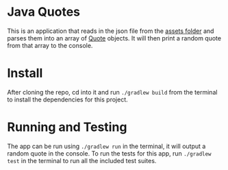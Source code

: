 # Java Quotes
This is an application that reads in the json file from the [assets folder](assets/recentquotes.json) and parses them into an array of [Quote](src/main/java/Quote.java) objects. It will then print a random quote from that array to the console.

# Install
After cloning the repo, cd into it and run `./gradlew build` from the terminal to install the dependencies for this project.

# Running and Testing
The app can be run using `./gradlew run` in the terminal, it will output a random quote in the console. To run the tests for this app, run `./gradlew test` in the terminal to run all the included test suites.